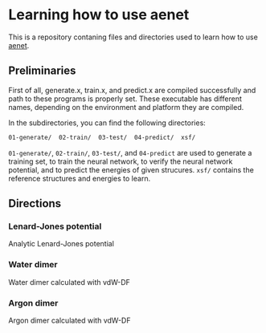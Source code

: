 # Learning how to use aenet

This is a repository contaning files and directories used to learn how to use [aenet](http://ann.atomistic.net/).

## Preliminaries

First of all, generate.x, train.x, and predict.x are compiled successfully and path to these programs is properly set.
These executable has different names, depending on the environment and platform they are compiled.

In the subdirectories, you can find the following directories:

```Bash
01-generate/  02-train/  03-test/  04-predict/	xsf/
```

``01-generate/``, ``02-train/``, ``03-test/``, and ``04-predict`` are used to generate a training set, to train the neural network, to verify the neural network potential, and to predict the energies of given strucures.
``xsf/`` contains the reference structures and energies to learn.

## Directions

### Lenard-Jones potential

Analytic Lenard-Jones potential

### Water dimer

Water dimer calculated with vdW-DF

### Argon dimer

Argon dimer calculated with vdW-DF

